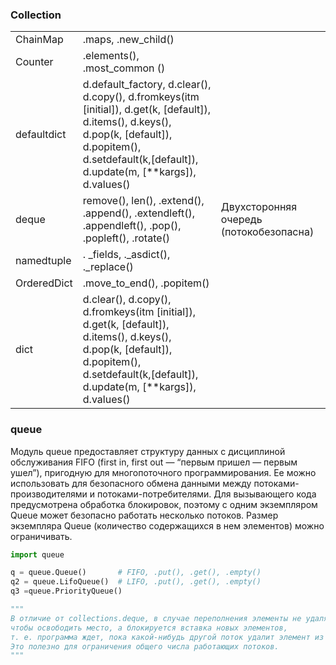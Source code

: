 
### Collection

|  |  | |
| --- | --- | --- |
| ChainMap | .maps, .new_child() |
| Counter | .elements(), .most_common ()|
| defaultdict | d.default_factory, d.clear(), d.copy(), d.fromkeys(itm [initial]), d.get(k, [default]), d.items(), d.keys(), d.pop(k, [default]), d.popitem(), d.setdefault(k,[default]), d.update(m, [**kargs]), d.values()  |
| deque | remove(), len(), .extend(), .append(), .extendleft(), .appendleft(), .pop(), .popleft(), .rotate() | Двухсторонняя очередь (потокобезопасна) |
| namedtuple | . _fields, ._asdict(), ._replace() | |
| OrderedDict | .move_to_end(), .popitem() | |
| dict | d.clear(), d.copy(), d.fromkeys(itm [initial]), d.get(k, [default]), d.items(), d.keys(), d.pop(k, [default]), d.popitem(), d.setdefault(k,[default]), d.update(m, [**kargs]), d.values() | |

### queue 
Модуль queue предоставляет структуру данных c дисциплиной обслуживания FIFO (first in, first out — “первым пришел — первым ушел”), пригодную для многопоточного программирования. Ее можно использовать для безопасного обмена данными между потоками-производителями и потоками-потребителями. 
Для вызывающего кода предусмотрена обработка блокировок, поэтому c одним экземпляром Queue может безопасно работать несколько потоков. Размер экземпляра Queue (количество содержащихся в нем элементов) можно ограничивать.

```python
import queue

q = queue.Queue()       # FIFO, .put(), .get(), .empty()
q2 = queue.LifoQueue()  # LIFO, .put(), .get(), .empty()
q3 =queue.PriorityQueue()

"""
В отличие от collections.deque, в случае переполнения элементы не удаляются из очереди, 
чтобы освободить место, а блокируется вставка новых элементов, 
т. е. программа ждет, пока какой-нибудь другой поток удалит элемент из очереди. 
Это полезно для ограничения общего числа работающих потоков.
"""

```
